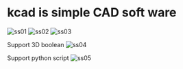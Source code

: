 # kcad is simple CAD soft ware

![ss01](https://user-images.githubusercontent.com/44468366/52205927-0a1ac500-28bc-11e9-9cf7-7adaafdfb75c.png)
![ss02](https://user-images.githubusercontent.com/44468366/52205929-0a1ac500-28bc-11e9-852d-faf9228473df.png)
![ss03](https://user-images.githubusercontent.com/44468366/52205925-0a1ac500-28bc-11e9-9ff0-3aa1c40c4920.png)

Support 3D boolean
![ss04](https://user-images.githubusercontent.com/44468366/52205926-0a1ac500-28bc-11e9-8192-cce7fef33150.png)

Support python script
![ss05](https://user-images.githubusercontent.com/44468366/52898946-8bad1400-3227-11e9-9fe3-34f27d6d7afa.png)
